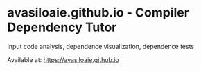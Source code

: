 # avasiloaie.github.io - Compiler Dependency Tutor
Input code analysis, dependence visualization, dependence tests

Available at: https://avasiloaie.github.io
